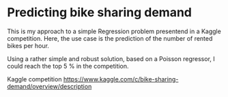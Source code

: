 # Predicting bike sharing demand

This is my approach to a simple Regression problem presentend in a Kaggle competition. Here, the use case is the prediction of the number of rented bikes per hour. 

Using a rather simple and robust solution, based on a Poisson regressor, I could reach the top 5 % in the competition. 

Kaggle competition https://www.kaggle.com/c/bike-sharing-demand/overview/description
